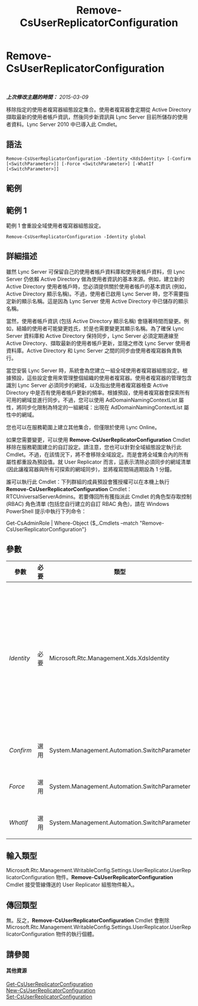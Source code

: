 ﻿---
title: Remove-CsUserReplicatorConfiguration
TOCTitle: Remove-CsUserReplicatorConfiguration
ms:assetid: 26c3a357-558f-406f-8df3-059911f771f0
ms:mtpsurl: https://technet.microsoft.com/zh-tw/library/Gg425738(v=OCS.15)
ms:contentKeyID: 49290387
ms.date: 08/10/2015
mtps_version: v=OCS.15
ms.translationtype: HT
---

# Remove-CsUserReplicatorConfiguration

 

_**上次修改主題的時間：** 2015-03-09_

移除指定的使用者複寫器組態設定集合。使用者複寫器會定期從 Active Directory 擷取最新的使用者帳戶資訊，然後同步新資訊與 Lync Server 目前所儲存的使用者資料。Lync Server 2010 中已導入此 Cmdlet。

## 語法

    Remove-CsUserReplicatorConfiguration -Identity <XdsIdentity> [-Confirm [<SwitchParameter>]] [-Force <SwitchParameter>] [-WhatIf [<SwitchParameter>]]

## 範例

## 範例 1

範例 1 會重設全域使用者複寫器組態設定。

    Remove-CsUserReplicatorConfiguration -Identity global

## 詳細描述

雖然 Lync Server 可保留自己的使用者帳戶資料庫和使用者帳戶資料，但 Lync Server 仍依賴 Active Directory 做為使用者資訊的基本來源。例如，建立新的 Active Directory 使用者帳戶時，您必須提供關於使用者帳戶的基本資訊 (例如，Active Directory 顯示名稱)。不過，使用者已啟用 Lync Server 時，您不需要指定新的顯示名稱。這是因為 Lync Server 使用 Active Directory 中已儲存的顯示名稱。

當然，使用者帳戶資訊 (包括 Active Directory 顯示名稱) 會隨著時間而變更。例如，結婚的使用者可能變更姓氏，於是也需要變更其顯示名稱。為了確保 Lync Server 資料庫和 Active Directory 保持同步，Lync Server 必須定期連線至 Active Directory、擷取最新的使用者帳戶更新，並隨之修改 Lync Server 使用者資料庫。Active Directory 和 Lync Server 之間的同步由使用者複寫器負責執行。

當您安裝 Lync Server 時，系統會為您建立一組全域使用者複寫器組態設定。根據預設，這些設定會用來管理整個組織的使用者複寫器。使用者複寫器的管理包含識別 Lync Server 必須同步的網域，以及指出使用者複寫器檢查 Active Directory 中是否有使用者帳戶更新的頻率。根據預設，使用者複寫器會探索所有可用的網域並進行同步。不過，您可以使用 AdDomainNamingContextList 屬性，將同步化限制為特定的一組網域：出現在 AdDomainNamingContextList 屬性中的網域。

您也可以在服務範圍上建立其他集合，但僅限於使用 Lync Online。

如果您需要變更，可以使用 **Remove-CsUserReplicatorConfiguration** Cmdlet 移除在服務範圍建立的自訂設定。請注意，您也可以針對全域組態設定執行此 Cmdlet。不過，在該情況下，將不會移除全域設定。而是會將全域集合內的所有屬性都重設為預設值。就 User Replicator 而言，這表示清除必須同步的網域清單 (因此讓複寫器與所有可探索的網域同步)，並將複寫間隔週期設為 1 分鐘。

誰可以執行此 Cmdlet：下列群組的成員預設會獲授權可以在本機上執行 **Remove-CsUserReplicatorConfiguration** Cmdlet：RTCUniversalServerAdmins。若要傳回所有獲指派此 Cmdlet 的角色型存取控制 (RBAC) 角色清單 (包括您自行建立的自訂 RBAC 角色)，請在 Windows PowerShell 提示中執行下列命令：

Get-CsAdminRole | Where-Object {$\_.Cmdlets –match "Remove-CsUserReplicatorConfiguration"}

## 參數


<table>
<colgroup>
<col style="width: 25%" />
<col style="width: 25%" />
<col style="width: 25%" />
<col style="width: 25%" />
</colgroup>
<thead>
<tr class="header">
<th>參數</th>
<th>必要</th>
<th>類型</th>
<th>說明</th>
</tr>
</thead>
<tbody>
<tr class="odd">
<td><p><em>Identity</em></p></td>
<td><p>必要</p></td>
<td><p>Microsoft.Rtc.Management.Xds.XdsIdentity</p></td>
<td><p>要移除之使用者複寫器組態設定的唯一識別碼。若要在服務範圍移除設定，請使用如下的語法：-Identity &quot;service:Registrar:atl-cs-001.litwareinc.com&quot;。(請注意，如果您使用 Lync Online，則只能移除服務範圍的設定)。若要重設全域設定，請使用下列語法：-Identity global。在指定 Identity 時無法使用萬用字元。</p></td>
</tr>
<tr class="even">
<td><p><em>Confirm</em></p></td>
<td><p>選用</p></td>
<td><p>System.Management.Automation.SwitchParameter</p></td>
<td><p>在執行命令前先提示確認。</p></td>
</tr>
<tr class="odd">
<td><p><em>Force</em></p></td>
<td><p>選用</p></td>
<td><p>System.Management.Automation.SwitchParameter</p></td>
<td><p>抑制顯示執行命令時可能引起的任何非嚴重錯誤訊息。</p></td>
</tr>
<tr class="even">
<td><p><em>WhatIf</em></p></td>
<td><p>選用</p></td>
<td><p>System.Management.Automation.SwitchParameter</p></td>
<td><p>說明執行命令時若不實際執行命令的後果。</p></td>
</tr>
</tbody>
</table>


## 輸入類型

Microsoft.Rtc.Management.WritableConfig.Settings.UserReplicator.UserReplicatorConfiguration 物件。**Remove-CsUserReplicatorConfiguration** Cmdlet 接受管線傳送的 User Replicator 組態物件輸入。

## 傳回類型

無。反之，**Remove-CsUserReplicatorConfiguration** Cmdlet 會刪除 Microsoft.Rtc.Management.WritableConfig.Settings.UserReplicator.UserReplicatorConfiguration 物件的執行個體。

## 請參閱

#### 其他資源

[Get-CsUserReplicatorConfiguration](get-csuserreplicatorconfiguration.md)  
[New-CsUserReplicatorConfiguration](new-csuserreplicatorconfiguration.md)  
[Set-CsUserReplicatorConfiguration](set-csuserreplicatorconfiguration.md)

